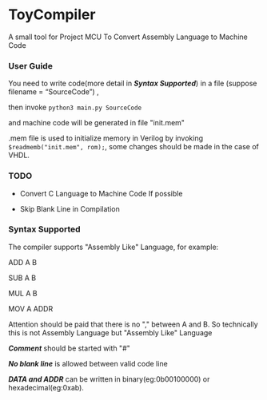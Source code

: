 # ToyCompiler
A small tool for Project MCU
To Convert Assembly Language to Machine Code

### User Guide

You need to write code(more detail in ***Syntax Supported***) in a file (suppose filename = “SourceCode”) , 

then invoke `python3 main.py SourceCode`

and machine code will be generated in file "init.mem"

.mem file is used to initialize memory in Verilog by invoking `$readmemb("init.mem", rom);`, some changes should be made in the case of VHDL. 

### TODO

- Convert C Language to Machine Code If possible 

- Skip Blank Line in Compilation

### Syntax Supported

The compiler supports "Assembly Like" Language,
for example:

ADD A B 

SUB A B 

MUL A B 

MOV A ADDR

Attention should be paid that there is no "," between A and B. So technically this is not Assembly Language but "Assembly Like" Language

***Comment*** should be started with "#"

***No blank line*** is allowed between valid code line

***DATA and ADDR*** can be written in binary(eg:0b00100000) or hexadecimal(eg:0xab). 
